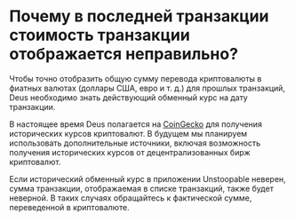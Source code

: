 # Почему в последней транзакции стоимость транзакции отображается неправильно?

Чтобы точно отобразить общую сумму перевода криптовалюты в фиатных валютах (доллары США, евро и т. д.) для прошлых транзакций, Deus необходимо знать действующий обменный курс на дату транзакции.

В настоящее время Deus полагается на [CoinGecko](https://coingecko.com) для получения исторических курсов криптовалют. В будущем мы планируем использовать дополнительные источники, включая возможность получения исторических курсов от децентрализованных бирж криптовалют.

Если исторический обменный курс в приложении Unstoopable неверен, сумма транзакции, отображаемая в списке транзакций, также будет неверной. В таких случаях обращайтесь к фактической сумме, переведенной в криптовалюте.